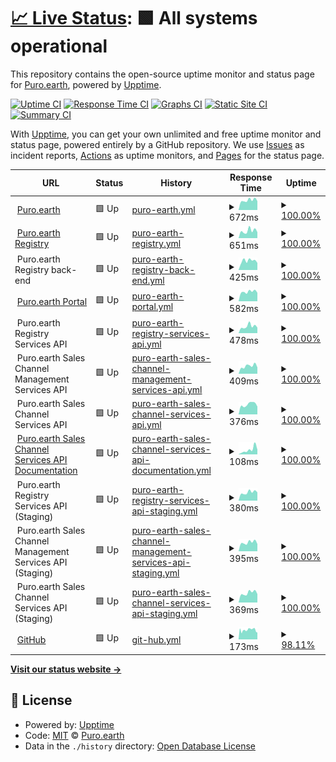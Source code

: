 # [📈 Live Status](https://status.purosandbox.com): <!--live status--> **🟩 All systems operational**

This repository contains the open-source uptime monitor and status page for [Puro.earth](https://puro.earth/), powered by [Upptime](https://github.com/upptime/upptime).

[![Uptime CI](https://github.com/puro-earth/status/workflows/Uptime%20CI/badge.svg)](https://github.com/puro-earth/status/actions?query=workflow%3A%22Uptime+CI%22)
[![Response Time CI](https://github.com/puro-earth/status/workflows/Response%20Time%20CI/badge.svg)](https://github.com/puro-earth/status/actions?query=workflow%3A%22Response+Time+CI%22)
[![Graphs CI](https://github.com/puro-earth/status/workflows/Graphs%20CI/badge.svg)](https://github.com/puro-earth/status/actions?query=workflow%3A%22Graphs+CI%22)
[![Static Site CI](https://github.com/puro-earth/status/workflows/Static%20Site%20CI/badge.svg)](https://github.com/puro-earth/status/actions?query=workflow%3A%22Static+Site+CI%22)
[![Summary CI](https://github.com/puro-earth/status/workflows/Summary%20CI/badge.svg)](https://github.com/puro-earth/status/actions?query=workflow%3A%22Summary+CI%22)

With [Upptime](https://upptime.js.org), you can get your own unlimited and free uptime monitor and status page, powered entirely by a GitHub repository. We use [Issues](https://github.com/puro-earth/status/issues) as incident reports, [Actions](https://github.com/puro-earth/status/actions) as uptime monitors, and [Pages](https://status.purosandbox.com) for the status page.

<!--start: status pages-->
<!-- This summary is generated by Upptime (https://github.com/upptime/upptime) -->
<!-- Do not edit this manually, your changes will be overwritten -->
<!-- prettier-ignore -->
| URL | Status | History | Response Time | Uptime |
| --- | ------ | ------- | ------------- | ------ |
| <img alt="" src="https://icons.duckduckgo.com/ip3/puro.earth.ico" height="13"> [Puro.earth](https://puro.earth) | 🟩 Up | [puro-earth.yml](https://github.com/puro-earth/status/commits/HEAD/history/puro-earth.yml) | <details><summary><img alt="Response time graph" src="./graphs/puro-earth/response-time-week.png" height="20"> 672ms</summary><br><a href="https://status.purosandbox.com/history/puro-earth"><img alt="Response time 1185" src="https://img.shields.io/endpoint?url=https%3A%2F%2Fraw.githubusercontent.com%2Fpuro-earth%2Fstatus%2FHEAD%2Fapi%2Fpuro-earth%2Fresponse-time.json"></a><br><a href="https://status.purosandbox.com/history/puro-earth"><img alt="24-hour response time 496" src="https://img.shields.io/endpoint?url=https%3A%2F%2Fraw.githubusercontent.com%2Fpuro-earth%2Fstatus%2FHEAD%2Fapi%2Fpuro-earth%2Fresponse-time-day.json"></a><br><a href="https://status.purosandbox.com/history/puro-earth"><img alt="7-day response time 672" src="https://img.shields.io/endpoint?url=https%3A%2F%2Fraw.githubusercontent.com%2Fpuro-earth%2Fstatus%2FHEAD%2Fapi%2Fpuro-earth%2Fresponse-time-week.json"></a><br><a href="https://status.purosandbox.com/history/puro-earth"><img alt="30-day response time 859" src="https://img.shields.io/endpoint?url=https%3A%2F%2Fraw.githubusercontent.com%2Fpuro-earth%2Fstatus%2FHEAD%2Fapi%2Fpuro-earth%2Fresponse-time-month.json"></a><br><a href="https://status.purosandbox.com/history/puro-earth"><img alt="1-year response time 1217" src="https://img.shields.io/endpoint?url=https%3A%2F%2Fraw.githubusercontent.com%2Fpuro-earth%2Fstatus%2FHEAD%2Fapi%2Fpuro-earth%2Fresponse-time-year.json"></a></details> | <details><summary><a href="https://status.purosandbox.com/history/puro-earth">100.00%</a></summary><a href="https://status.purosandbox.com/history/puro-earth"><img alt="All-time uptime 99.96%" src="https://img.shields.io/endpoint?url=https%3A%2F%2Fraw.githubusercontent.com%2Fpuro-earth%2Fstatus%2FHEAD%2Fapi%2Fpuro-earth%2Fuptime.json"></a><br><a href="https://status.purosandbox.com/history/puro-earth"><img alt="24-hour uptime 100.00%" src="https://img.shields.io/endpoint?url=https%3A%2F%2Fraw.githubusercontent.com%2Fpuro-earth%2Fstatus%2FHEAD%2Fapi%2Fpuro-earth%2Fuptime-day.json"></a><br><a href="https://status.purosandbox.com/history/puro-earth"><img alt="7-day uptime 100.00%" src="https://img.shields.io/endpoint?url=https%3A%2F%2Fraw.githubusercontent.com%2Fpuro-earth%2Fstatus%2FHEAD%2Fapi%2Fpuro-earth%2Fuptime-week.json"></a><br><a href="https://status.purosandbox.com/history/puro-earth"><img alt="30-day uptime 100.00%" src="https://img.shields.io/endpoint?url=https%3A%2F%2Fraw.githubusercontent.com%2Fpuro-earth%2Fstatus%2FHEAD%2Fapi%2Fpuro-earth%2Fuptime-month.json"></a><br><a href="https://status.purosandbox.com/history/puro-earth"><img alt="1-year uptime 99.96%" src="https://img.shields.io/endpoint?url=https%3A%2F%2Fraw.githubusercontent.com%2Fpuro-earth%2Fstatus%2FHEAD%2Fapi%2Fpuro-earth%2Fuptime-year.json"></a></details>
| <img alt="" src="https://icons.duckduckgo.com/ip3/registry.puro.earth.ico" height="13"> [Puro.earth Registry](https://registry.puro.earth) | 🟩 Up | [puro-earth-registry.yml](https://github.com/puro-earth/status/commits/HEAD/history/puro-earth-registry.yml) | <details><summary><img alt="Response time graph" src="./graphs/puro-earth-registry/response-time-week.png" height="20"> 651ms</summary><br><a href="https://status.purosandbox.com/history/puro-earth-registry"><img alt="Response time 716" src="https://img.shields.io/endpoint?url=https%3A%2F%2Fraw.githubusercontent.com%2Fpuro-earth%2Fstatus%2FHEAD%2Fapi%2Fpuro-earth-registry%2Fresponse-time.json"></a><br><a href="https://status.purosandbox.com/history/puro-earth-registry"><img alt="24-hour response time 450" src="https://img.shields.io/endpoint?url=https%3A%2F%2Fraw.githubusercontent.com%2Fpuro-earth%2Fstatus%2FHEAD%2Fapi%2Fpuro-earth-registry%2Fresponse-time-day.json"></a><br><a href="https://status.purosandbox.com/history/puro-earth-registry"><img alt="7-day response time 651" src="https://img.shields.io/endpoint?url=https%3A%2F%2Fraw.githubusercontent.com%2Fpuro-earth%2Fstatus%2FHEAD%2Fapi%2Fpuro-earth-registry%2Fresponse-time-week.json"></a><br><a href="https://status.purosandbox.com/history/puro-earth-registry"><img alt="30-day response time 685" src="https://img.shields.io/endpoint?url=https%3A%2F%2Fraw.githubusercontent.com%2Fpuro-earth%2Fstatus%2FHEAD%2Fapi%2Fpuro-earth-registry%2Fresponse-time-month.json"></a><br><a href="https://status.purosandbox.com/history/puro-earth-registry"><img alt="1-year response time 705" src="https://img.shields.io/endpoint?url=https%3A%2F%2Fraw.githubusercontent.com%2Fpuro-earth%2Fstatus%2FHEAD%2Fapi%2Fpuro-earth-registry%2Fresponse-time-year.json"></a></details> | <details><summary><a href="https://status.purosandbox.com/history/puro-earth-registry">100.00%</a></summary><a href="https://status.purosandbox.com/history/puro-earth-registry"><img alt="All-time uptime 99.99%" src="https://img.shields.io/endpoint?url=https%3A%2F%2Fraw.githubusercontent.com%2Fpuro-earth%2Fstatus%2FHEAD%2Fapi%2Fpuro-earth-registry%2Fuptime.json"></a><br><a href="https://status.purosandbox.com/history/puro-earth-registry"><img alt="24-hour uptime 100.00%" src="https://img.shields.io/endpoint?url=https%3A%2F%2Fraw.githubusercontent.com%2Fpuro-earth%2Fstatus%2FHEAD%2Fapi%2Fpuro-earth-registry%2Fuptime-day.json"></a><br><a href="https://status.purosandbox.com/history/puro-earth-registry"><img alt="7-day uptime 100.00%" src="https://img.shields.io/endpoint?url=https%3A%2F%2Fraw.githubusercontent.com%2Fpuro-earth%2Fstatus%2FHEAD%2Fapi%2Fpuro-earth-registry%2Fuptime-week.json"></a><br><a href="https://status.purosandbox.com/history/puro-earth-registry"><img alt="30-day uptime 100.00%" src="https://img.shields.io/endpoint?url=https%3A%2F%2Fraw.githubusercontent.com%2Fpuro-earth%2Fstatus%2FHEAD%2Fapi%2Fpuro-earth-registry%2Fuptime-month.json"></a><br><a href="https://status.purosandbox.com/history/puro-earth-registry"><img alt="1-year uptime 99.99%" src="https://img.shields.io/endpoint?url=https%3A%2F%2Fraw.githubusercontent.com%2Fpuro-earth%2Fstatus%2FHEAD%2Fapi%2Fpuro-earth-registry%2Fuptime-year.json"></a></details>
| <img alt="" src="https://icons.duckduckgo.com/ip3/null.ico" height="13"> Puro.earth Registry back-end | 🟩 Up | [puro-earth-registry-back-end.yml](https://github.com/puro-earth/status/commits/HEAD/history/puro-earth-registry-back-end.yml) | <details><summary><img alt="Response time graph" src="./graphs/puro-earth-registry-back-end/response-time-week.png" height="20"> 425ms</summary><br><a href="https://status.purosandbox.com/history/puro-earth-registry-back-end"><img alt="Response time 528" src="https://img.shields.io/endpoint?url=https%3A%2F%2Fraw.githubusercontent.com%2Fpuro-earth%2Fstatus%2FHEAD%2Fapi%2Fpuro-earth-registry-back-end%2Fresponse-time.json"></a><br><a href="https://status.purosandbox.com/history/puro-earth-registry-back-end"><img alt="24-hour response time 276" src="https://img.shields.io/endpoint?url=https%3A%2F%2Fraw.githubusercontent.com%2Fpuro-earth%2Fstatus%2FHEAD%2Fapi%2Fpuro-earth-registry-back-end%2Fresponse-time-day.json"></a><br><a href="https://status.purosandbox.com/history/puro-earth-registry-back-end"><img alt="7-day response time 425" src="https://img.shields.io/endpoint?url=https%3A%2F%2Fraw.githubusercontent.com%2Fpuro-earth%2Fstatus%2FHEAD%2Fapi%2Fpuro-earth-registry-back-end%2Fresponse-time-week.json"></a><br><a href="https://status.purosandbox.com/history/puro-earth-registry-back-end"><img alt="30-day response time 450" src="https://img.shields.io/endpoint?url=https%3A%2F%2Fraw.githubusercontent.com%2Fpuro-earth%2Fstatus%2FHEAD%2Fapi%2Fpuro-earth-registry-back-end%2Fresponse-time-month.json"></a><br><a href="https://status.purosandbox.com/history/puro-earth-registry-back-end"><img alt="1-year response time 482" src="https://img.shields.io/endpoint?url=https%3A%2F%2Fraw.githubusercontent.com%2Fpuro-earth%2Fstatus%2FHEAD%2Fapi%2Fpuro-earth-registry-back-end%2Fresponse-time-year.json"></a></details> | <details><summary><a href="https://status.purosandbox.com/history/puro-earth-registry-back-end">100.00%</a></summary><a href="https://status.purosandbox.com/history/puro-earth-registry-back-end"><img alt="All-time uptime 99.99%" src="https://img.shields.io/endpoint?url=https%3A%2F%2Fraw.githubusercontent.com%2Fpuro-earth%2Fstatus%2FHEAD%2Fapi%2Fpuro-earth-registry-back-end%2Fuptime.json"></a><br><a href="https://status.purosandbox.com/history/puro-earth-registry-back-end"><img alt="24-hour uptime 100.00%" src="https://img.shields.io/endpoint?url=https%3A%2F%2Fraw.githubusercontent.com%2Fpuro-earth%2Fstatus%2FHEAD%2Fapi%2Fpuro-earth-registry-back-end%2Fuptime-day.json"></a><br><a href="https://status.purosandbox.com/history/puro-earth-registry-back-end"><img alt="7-day uptime 100.00%" src="https://img.shields.io/endpoint?url=https%3A%2F%2Fraw.githubusercontent.com%2Fpuro-earth%2Fstatus%2FHEAD%2Fapi%2Fpuro-earth-registry-back-end%2Fuptime-week.json"></a><br><a href="https://status.purosandbox.com/history/puro-earth-registry-back-end"><img alt="30-day uptime 100.00%" src="https://img.shields.io/endpoint?url=https%3A%2F%2Fraw.githubusercontent.com%2Fpuro-earth%2Fstatus%2FHEAD%2Fapi%2Fpuro-earth-registry-back-end%2Fuptime-month.json"></a><br><a href="https://status.purosandbox.com/history/puro-earth-registry-back-end"><img alt="1-year uptime 99.99%" src="https://img.shields.io/endpoint?url=https%3A%2F%2Fraw.githubusercontent.com%2Fpuro-earth%2Fstatus%2FHEAD%2Fapi%2Fpuro-earth-registry-back-end%2Fuptime-year.json"></a></details>
| <img alt="" src="https://icons.duckduckgo.com/ip3/my.puro.earth.ico" height="13"> [Puro.earth Portal](https://my.puro.earth/) | 🟩 Up | [puro-earth-portal.yml](https://github.com/puro-earth/status/commits/HEAD/history/puro-earth-portal.yml) | <details><summary><img alt="Response time graph" src="./graphs/puro-earth-portal/response-time-week.png" height="20"> 582ms</summary><br><a href="https://status.purosandbox.com/history/puro-earth-portal"><img alt="Response time 681" src="https://img.shields.io/endpoint?url=https%3A%2F%2Fraw.githubusercontent.com%2Fpuro-earth%2Fstatus%2FHEAD%2Fapi%2Fpuro-earth-portal%2Fresponse-time.json"></a><br><a href="https://status.purosandbox.com/history/puro-earth-portal"><img alt="24-hour response time 444" src="https://img.shields.io/endpoint?url=https%3A%2F%2Fraw.githubusercontent.com%2Fpuro-earth%2Fstatus%2FHEAD%2Fapi%2Fpuro-earth-portal%2Fresponse-time-day.json"></a><br><a href="https://status.purosandbox.com/history/puro-earth-portal"><img alt="7-day response time 582" src="https://img.shields.io/endpoint?url=https%3A%2F%2Fraw.githubusercontent.com%2Fpuro-earth%2Fstatus%2FHEAD%2Fapi%2Fpuro-earth-portal%2Fresponse-time-week.json"></a><br><a href="https://status.purosandbox.com/history/puro-earth-portal"><img alt="30-day response time 777" src="https://img.shields.io/endpoint?url=https%3A%2F%2Fraw.githubusercontent.com%2Fpuro-earth%2Fstatus%2FHEAD%2Fapi%2Fpuro-earth-portal%2Fresponse-time-month.json"></a><br><a href="https://status.purosandbox.com/history/puro-earth-portal"><img alt="1-year response time 762" src="https://img.shields.io/endpoint?url=https%3A%2F%2Fraw.githubusercontent.com%2Fpuro-earth%2Fstatus%2FHEAD%2Fapi%2Fpuro-earth-portal%2Fresponse-time-year.json"></a></details> | <details><summary><a href="https://status.purosandbox.com/history/puro-earth-portal">100.00%</a></summary><a href="https://status.purosandbox.com/history/puro-earth-portal"><img alt="All-time uptime 99.95%" src="https://img.shields.io/endpoint?url=https%3A%2F%2Fraw.githubusercontent.com%2Fpuro-earth%2Fstatus%2FHEAD%2Fapi%2Fpuro-earth-portal%2Fuptime.json"></a><br><a href="https://status.purosandbox.com/history/puro-earth-portal"><img alt="24-hour uptime 100.00%" src="https://img.shields.io/endpoint?url=https%3A%2F%2Fraw.githubusercontent.com%2Fpuro-earth%2Fstatus%2FHEAD%2Fapi%2Fpuro-earth-portal%2Fuptime-day.json"></a><br><a href="https://status.purosandbox.com/history/puro-earth-portal"><img alt="7-day uptime 100.00%" src="https://img.shields.io/endpoint?url=https%3A%2F%2Fraw.githubusercontent.com%2Fpuro-earth%2Fstatus%2FHEAD%2Fapi%2Fpuro-earth-portal%2Fuptime-week.json"></a><br><a href="https://status.purosandbox.com/history/puro-earth-portal"><img alt="30-day uptime 100.00%" src="https://img.shields.io/endpoint?url=https%3A%2F%2Fraw.githubusercontent.com%2Fpuro-earth%2Fstatus%2FHEAD%2Fapi%2Fpuro-earth-portal%2Fuptime-month.json"></a><br><a href="https://status.purosandbox.com/history/puro-earth-portal"><img alt="1-year uptime 99.93%" src="https://img.shields.io/endpoint?url=https%3A%2F%2Fraw.githubusercontent.com%2Fpuro-earth%2Fstatus%2FHEAD%2Fapi%2Fpuro-earth-portal%2Fuptime-year.json"></a></details>
| <img alt="" src="https://icons.duckduckgo.com/ip3/rs.api.puro.earth.ico" height="13"> Puro.earth Registry Services API | 🟩 Up | [puro-earth-registry-services-api.yml](https://github.com/puro-earth/status/commits/HEAD/history/puro-earth-registry-services-api.yml) | <details><summary><img alt="Response time graph" src="./graphs/puro-earth-registry-services-api/response-time-week.png" height="20"> 478ms</summary><br><a href="https://status.purosandbox.com/history/puro-earth-registry-services-api"><img alt="Response time 472" src="https://img.shields.io/endpoint?url=https%3A%2F%2Fraw.githubusercontent.com%2Fpuro-earth%2Fstatus%2FHEAD%2Fapi%2Fpuro-earth-registry-services-api%2Fresponse-time.json"></a><br><a href="https://status.purosandbox.com/history/puro-earth-registry-services-api"><img alt="24-hour response time 724" src="https://img.shields.io/endpoint?url=https%3A%2F%2Fraw.githubusercontent.com%2Fpuro-earth%2Fstatus%2FHEAD%2Fapi%2Fpuro-earth-registry-services-api%2Fresponse-time-day.json"></a><br><a href="https://status.purosandbox.com/history/puro-earth-registry-services-api"><img alt="7-day response time 478" src="https://img.shields.io/endpoint?url=https%3A%2F%2Fraw.githubusercontent.com%2Fpuro-earth%2Fstatus%2FHEAD%2Fapi%2Fpuro-earth-registry-services-api%2Fresponse-time-week.json"></a><br><a href="https://status.purosandbox.com/history/puro-earth-registry-services-api"><img alt="30-day response time 463" src="https://img.shields.io/endpoint?url=https%3A%2F%2Fraw.githubusercontent.com%2Fpuro-earth%2Fstatus%2FHEAD%2Fapi%2Fpuro-earth-registry-services-api%2Fresponse-time-month.json"></a><br><a href="https://status.purosandbox.com/history/puro-earth-registry-services-api"><img alt="1-year response time 465" src="https://img.shields.io/endpoint?url=https%3A%2F%2Fraw.githubusercontent.com%2Fpuro-earth%2Fstatus%2FHEAD%2Fapi%2Fpuro-earth-registry-services-api%2Fresponse-time-year.json"></a></details> | <details><summary><a href="https://status.purosandbox.com/history/puro-earth-registry-services-api">100.00%</a></summary><a href="https://status.purosandbox.com/history/puro-earth-registry-services-api"><img alt="All-time uptime 99.80%" src="https://img.shields.io/endpoint?url=https%3A%2F%2Fraw.githubusercontent.com%2Fpuro-earth%2Fstatus%2FHEAD%2Fapi%2Fpuro-earth-registry-services-api%2Fuptime.json"></a><br><a href="https://status.purosandbox.com/history/puro-earth-registry-services-api"><img alt="24-hour uptime 100.00%" src="https://img.shields.io/endpoint?url=https%3A%2F%2Fraw.githubusercontent.com%2Fpuro-earth%2Fstatus%2FHEAD%2Fapi%2Fpuro-earth-registry-services-api%2Fuptime-day.json"></a><br><a href="https://status.purosandbox.com/history/puro-earth-registry-services-api"><img alt="7-day uptime 100.00%" src="https://img.shields.io/endpoint?url=https%3A%2F%2Fraw.githubusercontent.com%2Fpuro-earth%2Fstatus%2FHEAD%2Fapi%2Fpuro-earth-registry-services-api%2Fuptime-week.json"></a><br><a href="https://status.purosandbox.com/history/puro-earth-registry-services-api"><img alt="30-day uptime 100.00%" src="https://img.shields.io/endpoint?url=https%3A%2F%2Fraw.githubusercontent.com%2Fpuro-earth%2Fstatus%2FHEAD%2Fapi%2Fpuro-earth-registry-services-api%2Fuptime-month.json"></a><br><a href="https://status.purosandbox.com/history/puro-earth-registry-services-api"><img alt="1-year uptime 99.74%" src="https://img.shields.io/endpoint?url=https%3A%2F%2Fraw.githubusercontent.com%2Fpuro-earth%2Fstatus%2FHEAD%2Fapi%2Fpuro-earth-registry-services-api%2Fuptime-year.json"></a></details>
| <img alt="" src="https://icons.duckduckgo.com/ip3/scms.api.puro.earth.ico" height="13"> Puro.earth Sales Channel Management Services API | 🟩 Up | [puro-earth-sales-channel-management-services-api.yml](https://github.com/puro-earth/status/commits/HEAD/history/puro-earth-sales-channel-management-services-api.yml) | <details><summary><img alt="Response time graph" src="./graphs/puro-earth-sales-channel-management-services-api/response-time-week.png" height="20"> 409ms</summary><br><a href="https://status.purosandbox.com/history/puro-earth-sales-channel-management-services-api"><img alt="Response time 447" src="https://img.shields.io/endpoint?url=https%3A%2F%2Fraw.githubusercontent.com%2Fpuro-earth%2Fstatus%2FHEAD%2Fapi%2Fpuro-earth-sales-channel-management-services-api%2Fresponse-time.json"></a><br><a href="https://status.purosandbox.com/history/puro-earth-sales-channel-management-services-api"><img alt="24-hour response time 272" src="https://img.shields.io/endpoint?url=https%3A%2F%2Fraw.githubusercontent.com%2Fpuro-earth%2Fstatus%2FHEAD%2Fapi%2Fpuro-earth-sales-channel-management-services-api%2Fresponse-time-day.json"></a><br><a href="https://status.purosandbox.com/history/puro-earth-sales-channel-management-services-api"><img alt="7-day response time 409" src="https://img.shields.io/endpoint?url=https%3A%2F%2Fraw.githubusercontent.com%2Fpuro-earth%2Fstatus%2FHEAD%2Fapi%2Fpuro-earth-sales-channel-management-services-api%2Fresponse-time-week.json"></a><br><a href="https://status.purosandbox.com/history/puro-earth-sales-channel-management-services-api"><img alt="30-day response time 409" src="https://img.shields.io/endpoint?url=https%3A%2F%2Fraw.githubusercontent.com%2Fpuro-earth%2Fstatus%2FHEAD%2Fapi%2Fpuro-earth-sales-channel-management-services-api%2Fresponse-time-month.json"></a><br><a href="https://status.purosandbox.com/history/puro-earth-sales-channel-management-services-api"><img alt="1-year response time 451" src="https://img.shields.io/endpoint?url=https%3A%2F%2Fraw.githubusercontent.com%2Fpuro-earth%2Fstatus%2FHEAD%2Fapi%2Fpuro-earth-sales-channel-management-services-api%2Fresponse-time-year.json"></a></details> | <details><summary><a href="https://status.purosandbox.com/history/puro-earth-sales-channel-management-services-api">100.00%</a></summary><a href="https://status.purosandbox.com/history/puro-earth-sales-channel-management-services-api"><img alt="All-time uptime 99.81%" src="https://img.shields.io/endpoint?url=https%3A%2F%2Fraw.githubusercontent.com%2Fpuro-earth%2Fstatus%2FHEAD%2Fapi%2Fpuro-earth-sales-channel-management-services-api%2Fuptime.json"></a><br><a href="https://status.purosandbox.com/history/puro-earth-sales-channel-management-services-api"><img alt="24-hour uptime 100.00%" src="https://img.shields.io/endpoint?url=https%3A%2F%2Fraw.githubusercontent.com%2Fpuro-earth%2Fstatus%2FHEAD%2Fapi%2Fpuro-earth-sales-channel-management-services-api%2Fuptime-day.json"></a><br><a href="https://status.purosandbox.com/history/puro-earth-sales-channel-management-services-api"><img alt="7-day uptime 100.00%" src="https://img.shields.io/endpoint?url=https%3A%2F%2Fraw.githubusercontent.com%2Fpuro-earth%2Fstatus%2FHEAD%2Fapi%2Fpuro-earth-sales-channel-management-services-api%2Fuptime-week.json"></a><br><a href="https://status.purosandbox.com/history/puro-earth-sales-channel-management-services-api"><img alt="30-day uptime 99.98%" src="https://img.shields.io/endpoint?url=https%3A%2F%2Fraw.githubusercontent.com%2Fpuro-earth%2Fstatus%2FHEAD%2Fapi%2Fpuro-earth-sales-channel-management-services-api%2Fuptime-month.json"></a><br><a href="https://status.purosandbox.com/history/puro-earth-sales-channel-management-services-api"><img alt="1-year uptime 99.74%" src="https://img.shields.io/endpoint?url=https%3A%2F%2Fraw.githubusercontent.com%2Fpuro-earth%2Fstatus%2FHEAD%2Fapi%2Fpuro-earth-sales-channel-management-services-api%2Fuptime-year.json"></a></details>
| <img alt="" src="https://icons.duckduckgo.com/ip3/scs.api.puro.earth.ico" height="13"> Puro.earth Sales Channel Services API | 🟩 Up | [puro-earth-sales-channel-services-api.yml](https://github.com/puro-earth/status/commits/HEAD/history/puro-earth-sales-channel-services-api.yml) | <details><summary><img alt="Response time graph" src="./graphs/puro-earth-sales-channel-services-api/response-time-week.png" height="20"> 376ms</summary><br><a href="https://status.purosandbox.com/history/puro-earth-sales-channel-services-api"><img alt="Response time 440" src="https://img.shields.io/endpoint?url=https%3A%2F%2Fraw.githubusercontent.com%2Fpuro-earth%2Fstatus%2FHEAD%2Fapi%2Fpuro-earth-sales-channel-services-api%2Fresponse-time.json"></a><br><a href="https://status.purosandbox.com/history/puro-earth-sales-channel-services-api"><img alt="24-hour response time 269" src="https://img.shields.io/endpoint?url=https%3A%2F%2Fraw.githubusercontent.com%2Fpuro-earth%2Fstatus%2FHEAD%2Fapi%2Fpuro-earth-sales-channel-services-api%2Fresponse-time-day.json"></a><br><a href="https://status.purosandbox.com/history/puro-earth-sales-channel-services-api"><img alt="7-day response time 376" src="https://img.shields.io/endpoint?url=https%3A%2F%2Fraw.githubusercontent.com%2Fpuro-earth%2Fstatus%2FHEAD%2Fapi%2Fpuro-earth-sales-channel-services-api%2Fresponse-time-week.json"></a><br><a href="https://status.purosandbox.com/history/puro-earth-sales-channel-services-api"><img alt="30-day response time 401" src="https://img.shields.io/endpoint?url=https%3A%2F%2Fraw.githubusercontent.com%2Fpuro-earth%2Fstatus%2FHEAD%2Fapi%2Fpuro-earth-sales-channel-services-api%2Fresponse-time-month.json"></a><br><a href="https://status.purosandbox.com/history/puro-earth-sales-channel-services-api"><img alt="1-year response time 445" src="https://img.shields.io/endpoint?url=https%3A%2F%2Fraw.githubusercontent.com%2Fpuro-earth%2Fstatus%2FHEAD%2Fapi%2Fpuro-earth-sales-channel-services-api%2Fresponse-time-year.json"></a></details> | <details><summary><a href="https://status.purosandbox.com/history/puro-earth-sales-channel-services-api">100.00%</a></summary><a href="https://status.purosandbox.com/history/puro-earth-sales-channel-services-api"><img alt="All-time uptime 99.81%" src="https://img.shields.io/endpoint?url=https%3A%2F%2Fraw.githubusercontent.com%2Fpuro-earth%2Fstatus%2FHEAD%2Fapi%2Fpuro-earth-sales-channel-services-api%2Fuptime.json"></a><br><a href="https://status.purosandbox.com/history/puro-earth-sales-channel-services-api"><img alt="24-hour uptime 100.00%" src="https://img.shields.io/endpoint?url=https%3A%2F%2Fraw.githubusercontent.com%2Fpuro-earth%2Fstatus%2FHEAD%2Fapi%2Fpuro-earth-sales-channel-services-api%2Fuptime-day.json"></a><br><a href="https://status.purosandbox.com/history/puro-earth-sales-channel-services-api"><img alt="7-day uptime 100.00%" src="https://img.shields.io/endpoint?url=https%3A%2F%2Fraw.githubusercontent.com%2Fpuro-earth%2Fstatus%2FHEAD%2Fapi%2Fpuro-earth-sales-channel-services-api%2Fuptime-week.json"></a><br><a href="https://status.purosandbox.com/history/puro-earth-sales-channel-services-api"><img alt="30-day uptime 100.00%" src="https://img.shields.io/endpoint?url=https%3A%2F%2Fraw.githubusercontent.com%2Fpuro-earth%2Fstatus%2FHEAD%2Fapi%2Fpuro-earth-sales-channel-services-api%2Fuptime-month.json"></a><br><a href="https://status.purosandbox.com/history/puro-earth-sales-channel-services-api"><img alt="1-year uptime 99.74%" src="https://img.shields.io/endpoint?url=https%3A%2F%2Fraw.githubusercontent.com%2Fpuro-earth%2Fstatus%2FHEAD%2Fapi%2Fpuro-earth-sales-channel-services-api%2Fuptime-year.json"></a></details>
| <img alt="" src="https://icons.duckduckgo.com/ip3/docs.api.puro.earth.ico" height="13"> [Puro.earth Sales Channel Services API Documentation](https://docs.api.puro.earth/) | 🟩 Up | [puro-earth-sales-channel-services-api-documentation.yml](https://github.com/puro-earth/status/commits/HEAD/history/puro-earth-sales-channel-services-api-documentation.yml) | <details><summary><img alt="Response time graph" src="./graphs/puro-earth-sales-channel-services-api-documentation/response-time-week.png" height="20"> 108ms</summary><br><a href="https://status.purosandbox.com/history/puro-earth-sales-channel-services-api-documentation"><img alt="Response time 148" src="https://img.shields.io/endpoint?url=https%3A%2F%2Fraw.githubusercontent.com%2Fpuro-earth%2Fstatus%2FHEAD%2Fapi%2Fpuro-earth-sales-channel-services-api-documentation%2Fresponse-time.json"></a><br><a href="https://status.purosandbox.com/history/puro-earth-sales-channel-services-api-documentation"><img alt="24-hour response time 59" src="https://img.shields.io/endpoint?url=https%3A%2F%2Fraw.githubusercontent.com%2Fpuro-earth%2Fstatus%2FHEAD%2Fapi%2Fpuro-earth-sales-channel-services-api-documentation%2Fresponse-time-day.json"></a><br><a href="https://status.purosandbox.com/history/puro-earth-sales-channel-services-api-documentation"><img alt="7-day response time 108" src="https://img.shields.io/endpoint?url=https%3A%2F%2Fraw.githubusercontent.com%2Fpuro-earth%2Fstatus%2FHEAD%2Fapi%2Fpuro-earth-sales-channel-services-api-documentation%2Fresponse-time-week.json"></a><br><a href="https://status.purosandbox.com/history/puro-earth-sales-channel-services-api-documentation"><img alt="30-day response time 134" src="https://img.shields.io/endpoint?url=https%3A%2F%2Fraw.githubusercontent.com%2Fpuro-earth%2Fstatus%2FHEAD%2Fapi%2Fpuro-earth-sales-channel-services-api-documentation%2Fresponse-time-month.json"></a><br><a href="https://status.purosandbox.com/history/puro-earth-sales-channel-services-api-documentation"><img alt="1-year response time 142" src="https://img.shields.io/endpoint?url=https%3A%2F%2Fraw.githubusercontent.com%2Fpuro-earth%2Fstatus%2FHEAD%2Fapi%2Fpuro-earth-sales-channel-services-api-documentation%2Fresponse-time-year.json"></a></details> | <details><summary><a href="https://status.purosandbox.com/history/puro-earth-sales-channel-services-api-documentation">100.00%</a></summary><a href="https://status.purosandbox.com/history/puro-earth-sales-channel-services-api-documentation"><img alt="All-time uptime 100.00%" src="https://img.shields.io/endpoint?url=https%3A%2F%2Fraw.githubusercontent.com%2Fpuro-earth%2Fstatus%2FHEAD%2Fapi%2Fpuro-earth-sales-channel-services-api-documentation%2Fuptime.json"></a><br><a href="https://status.purosandbox.com/history/puro-earth-sales-channel-services-api-documentation"><img alt="24-hour uptime 100.00%" src="https://img.shields.io/endpoint?url=https%3A%2F%2Fraw.githubusercontent.com%2Fpuro-earth%2Fstatus%2FHEAD%2Fapi%2Fpuro-earth-sales-channel-services-api-documentation%2Fuptime-day.json"></a><br><a href="https://status.purosandbox.com/history/puro-earth-sales-channel-services-api-documentation"><img alt="7-day uptime 100.00%" src="https://img.shields.io/endpoint?url=https%3A%2F%2Fraw.githubusercontent.com%2Fpuro-earth%2Fstatus%2FHEAD%2Fapi%2Fpuro-earth-sales-channel-services-api-documentation%2Fuptime-week.json"></a><br><a href="https://status.purosandbox.com/history/puro-earth-sales-channel-services-api-documentation"><img alt="30-day uptime 100.00%" src="https://img.shields.io/endpoint?url=https%3A%2F%2Fraw.githubusercontent.com%2Fpuro-earth%2Fstatus%2FHEAD%2Fapi%2Fpuro-earth-sales-channel-services-api-documentation%2Fuptime-month.json"></a><br><a href="https://status.purosandbox.com/history/puro-earth-sales-channel-services-api-documentation"><img alt="1-year uptime 100.00%" src="https://img.shields.io/endpoint?url=https%3A%2F%2Fraw.githubusercontent.com%2Fpuro-earth%2Fstatus%2FHEAD%2Fapi%2Fpuro-earth-sales-channel-services-api-documentation%2Fuptime-year.json"></a></details>
| <img alt="" src="https://icons.duckduckgo.com/ip3/rs.api-preview.purostaging.com.ico" height="13"> Puro.earth Registry Services API (Staging) | 🟩 Up | [puro-earth-registry-services-api-staging.yml](https://github.com/puro-earth/status/commits/HEAD/history/puro-earth-registry-services-api-staging.yml) | <details><summary><img alt="Response time graph" src="./graphs/puro-earth-registry-services-api-staging/response-time-week.png" height="20"> 380ms</summary><br><a href="https://status.purosandbox.com/history/puro-earth-registry-services-api-staging"><img alt="Response time 385" src="https://img.shields.io/endpoint?url=https%3A%2F%2Fraw.githubusercontent.com%2Fpuro-earth%2Fstatus%2FHEAD%2Fapi%2Fpuro-earth-registry-services-api-staging%2Fresponse-time.json"></a><br><a href="https://status.purosandbox.com/history/puro-earth-registry-services-api-staging"><img alt="24-hour response time 271" src="https://img.shields.io/endpoint?url=https%3A%2F%2Fraw.githubusercontent.com%2Fpuro-earth%2Fstatus%2FHEAD%2Fapi%2Fpuro-earth-registry-services-api-staging%2Fresponse-time-day.json"></a><br><a href="https://status.purosandbox.com/history/puro-earth-registry-services-api-staging"><img alt="7-day response time 380" src="https://img.shields.io/endpoint?url=https%3A%2F%2Fraw.githubusercontent.com%2Fpuro-earth%2Fstatus%2FHEAD%2Fapi%2Fpuro-earth-registry-services-api-staging%2Fresponse-time-week.json"></a><br><a href="https://status.purosandbox.com/history/puro-earth-registry-services-api-staging"><img alt="30-day response time 412" src="https://img.shields.io/endpoint?url=https%3A%2F%2Fraw.githubusercontent.com%2Fpuro-earth%2Fstatus%2FHEAD%2Fapi%2Fpuro-earth-registry-services-api-staging%2Fresponse-time-month.json"></a><br><a href="https://status.purosandbox.com/history/puro-earth-registry-services-api-staging"><img alt="1-year response time 386" src="https://img.shields.io/endpoint?url=https%3A%2F%2Fraw.githubusercontent.com%2Fpuro-earth%2Fstatus%2FHEAD%2Fapi%2Fpuro-earth-registry-services-api-staging%2Fresponse-time-year.json"></a></details> | <details><summary><a href="https://status.purosandbox.com/history/puro-earth-registry-services-api-staging">100.00%</a></summary><a href="https://status.purosandbox.com/history/puro-earth-registry-services-api-staging"><img alt="All-time uptime 99.74%" src="https://img.shields.io/endpoint?url=https%3A%2F%2Fraw.githubusercontent.com%2Fpuro-earth%2Fstatus%2FHEAD%2Fapi%2Fpuro-earth-registry-services-api-staging%2Fuptime.json"></a><br><a href="https://status.purosandbox.com/history/puro-earth-registry-services-api-staging"><img alt="24-hour uptime 100.00%" src="https://img.shields.io/endpoint?url=https%3A%2F%2Fraw.githubusercontent.com%2Fpuro-earth%2Fstatus%2FHEAD%2Fapi%2Fpuro-earth-registry-services-api-staging%2Fuptime-day.json"></a><br><a href="https://status.purosandbox.com/history/puro-earth-registry-services-api-staging"><img alt="7-day uptime 100.00%" src="https://img.shields.io/endpoint?url=https%3A%2F%2Fraw.githubusercontent.com%2Fpuro-earth%2Fstatus%2FHEAD%2Fapi%2Fpuro-earth-registry-services-api-staging%2Fuptime-week.json"></a><br><a href="https://status.purosandbox.com/history/puro-earth-registry-services-api-staging"><img alt="30-day uptime 100.00%" src="https://img.shields.io/endpoint?url=https%3A%2F%2Fraw.githubusercontent.com%2Fpuro-earth%2Fstatus%2FHEAD%2Fapi%2Fpuro-earth-registry-services-api-staging%2Fuptime-month.json"></a><br><a href="https://status.purosandbox.com/history/puro-earth-registry-services-api-staging"><img alt="1-year uptime 99.89%" src="https://img.shields.io/endpoint?url=https%3A%2F%2Fraw.githubusercontent.com%2Fpuro-earth%2Fstatus%2FHEAD%2Fapi%2Fpuro-earth-registry-services-api-staging%2Fuptime-year.json"></a></details>
| <img alt="" src="https://icons.duckduckgo.com/ip3/scms.api-preview.purostaging.com.ico" height="13"> Puro.earth Sales Channel Management Services API (Staging) | 🟩 Up | [puro-earth-sales-channel-management-services-api-staging.yml](https://github.com/puro-earth/status/commits/HEAD/history/puro-earth-sales-channel-management-services-api-staging.yml) | <details><summary><img alt="Response time graph" src="./graphs/puro-earth-sales-channel-management-services-api-staging/response-time-week.png" height="20"> 395ms</summary><br><a href="https://status.purosandbox.com/history/puro-earth-sales-channel-management-services-api-staging"><img alt="Response time 379" src="https://img.shields.io/endpoint?url=https%3A%2F%2Fraw.githubusercontent.com%2Fpuro-earth%2Fstatus%2FHEAD%2Fapi%2Fpuro-earth-sales-channel-management-services-api-staging%2Fresponse-time.json"></a><br><a href="https://status.purosandbox.com/history/puro-earth-sales-channel-management-services-api-staging"><img alt="24-hour response time 277" src="https://img.shields.io/endpoint?url=https%3A%2F%2Fraw.githubusercontent.com%2Fpuro-earth%2Fstatus%2FHEAD%2Fapi%2Fpuro-earth-sales-channel-management-services-api-staging%2Fresponse-time-day.json"></a><br><a href="https://status.purosandbox.com/history/puro-earth-sales-channel-management-services-api-staging"><img alt="7-day response time 395" src="https://img.shields.io/endpoint?url=https%3A%2F%2Fraw.githubusercontent.com%2Fpuro-earth%2Fstatus%2FHEAD%2Fapi%2Fpuro-earth-sales-channel-management-services-api-staging%2Fresponse-time-week.json"></a><br><a href="https://status.purosandbox.com/history/puro-earth-sales-channel-management-services-api-staging"><img alt="30-day response time 412" src="https://img.shields.io/endpoint?url=https%3A%2F%2Fraw.githubusercontent.com%2Fpuro-earth%2Fstatus%2FHEAD%2Fapi%2Fpuro-earth-sales-channel-management-services-api-staging%2Fresponse-time-month.json"></a><br><a href="https://status.purosandbox.com/history/puro-earth-sales-channel-management-services-api-staging"><img alt="1-year response time 382" src="https://img.shields.io/endpoint?url=https%3A%2F%2Fraw.githubusercontent.com%2Fpuro-earth%2Fstatus%2FHEAD%2Fapi%2Fpuro-earth-sales-channel-management-services-api-staging%2Fresponse-time-year.json"></a></details> | <details><summary><a href="https://status.purosandbox.com/history/puro-earth-sales-channel-management-services-api-staging">100.00%</a></summary><a href="https://status.purosandbox.com/history/puro-earth-sales-channel-management-services-api-staging"><img alt="All-time uptime 100.00%" src="https://img.shields.io/endpoint?url=https%3A%2F%2Fraw.githubusercontent.com%2Fpuro-earth%2Fstatus%2FHEAD%2Fapi%2Fpuro-earth-sales-channel-management-services-api-staging%2Fuptime.json"></a><br><a href="https://status.purosandbox.com/history/puro-earth-sales-channel-management-services-api-staging"><img alt="24-hour uptime 100.00%" src="https://img.shields.io/endpoint?url=https%3A%2F%2Fraw.githubusercontent.com%2Fpuro-earth%2Fstatus%2FHEAD%2Fapi%2Fpuro-earth-sales-channel-management-services-api-staging%2Fuptime-day.json"></a><br><a href="https://status.purosandbox.com/history/puro-earth-sales-channel-management-services-api-staging"><img alt="7-day uptime 100.00%" src="https://img.shields.io/endpoint?url=https%3A%2F%2Fraw.githubusercontent.com%2Fpuro-earth%2Fstatus%2FHEAD%2Fapi%2Fpuro-earth-sales-channel-management-services-api-staging%2Fuptime-week.json"></a><br><a href="https://status.purosandbox.com/history/puro-earth-sales-channel-management-services-api-staging"><img alt="30-day uptime 100.00%" src="https://img.shields.io/endpoint?url=https%3A%2F%2Fraw.githubusercontent.com%2Fpuro-earth%2Fstatus%2FHEAD%2Fapi%2Fpuro-earth-sales-channel-management-services-api-staging%2Fuptime-month.json"></a><br><a href="https://status.purosandbox.com/history/puro-earth-sales-channel-management-services-api-staging"><img alt="1-year uptime 100.00%" src="https://img.shields.io/endpoint?url=https%3A%2F%2Fraw.githubusercontent.com%2Fpuro-earth%2Fstatus%2FHEAD%2Fapi%2Fpuro-earth-sales-channel-management-services-api-staging%2Fuptime-year.json"></a></details>
| <img alt="" src="https://icons.duckduckgo.com/ip3/scs.api-preview.purostaging.com.ico" height="13"> Puro.earth Sales Channel Services API (Staging) | 🟩 Up | [puro-earth-sales-channel-services-api-staging.yml](https://github.com/puro-earth/status/commits/HEAD/history/puro-earth-sales-channel-services-api-staging.yml) | <details><summary><img alt="Response time graph" src="./graphs/puro-earth-sales-channel-services-api-staging/response-time-week.png" height="20"> 369ms</summary><br><a href="https://status.purosandbox.com/history/puro-earth-sales-channel-services-api-staging"><img alt="Response time 379" src="https://img.shields.io/endpoint?url=https%3A%2F%2Fraw.githubusercontent.com%2Fpuro-earth%2Fstatus%2FHEAD%2Fapi%2Fpuro-earth-sales-channel-services-api-staging%2Fresponse-time.json"></a><br><a href="https://status.purosandbox.com/history/puro-earth-sales-channel-services-api-staging"><img alt="24-hour response time 280" src="https://img.shields.io/endpoint?url=https%3A%2F%2Fraw.githubusercontent.com%2Fpuro-earth%2Fstatus%2FHEAD%2Fapi%2Fpuro-earth-sales-channel-services-api-staging%2Fresponse-time-day.json"></a><br><a href="https://status.purosandbox.com/history/puro-earth-sales-channel-services-api-staging"><img alt="7-day response time 369" src="https://img.shields.io/endpoint?url=https%3A%2F%2Fraw.githubusercontent.com%2Fpuro-earth%2Fstatus%2FHEAD%2Fapi%2Fpuro-earth-sales-channel-services-api-staging%2Fresponse-time-week.json"></a><br><a href="https://status.purosandbox.com/history/puro-earth-sales-channel-services-api-staging"><img alt="30-day response time 399" src="https://img.shields.io/endpoint?url=https%3A%2F%2Fraw.githubusercontent.com%2Fpuro-earth%2Fstatus%2FHEAD%2Fapi%2Fpuro-earth-sales-channel-services-api-staging%2Fresponse-time-month.json"></a><br><a href="https://status.purosandbox.com/history/puro-earth-sales-channel-services-api-staging"><img alt="1-year response time 380" src="https://img.shields.io/endpoint?url=https%3A%2F%2Fraw.githubusercontent.com%2Fpuro-earth%2Fstatus%2FHEAD%2Fapi%2Fpuro-earth-sales-channel-services-api-staging%2Fresponse-time-year.json"></a></details> | <details><summary><a href="https://status.purosandbox.com/history/puro-earth-sales-channel-services-api-staging">100.00%</a></summary><a href="https://status.purosandbox.com/history/puro-earth-sales-channel-services-api-staging"><img alt="All-time uptime 99.96%" src="https://img.shields.io/endpoint?url=https%3A%2F%2Fraw.githubusercontent.com%2Fpuro-earth%2Fstatus%2FHEAD%2Fapi%2Fpuro-earth-sales-channel-services-api-staging%2Fuptime.json"></a><br><a href="https://status.purosandbox.com/history/puro-earth-sales-channel-services-api-staging"><img alt="24-hour uptime 100.00%" src="https://img.shields.io/endpoint?url=https%3A%2F%2Fraw.githubusercontent.com%2Fpuro-earth%2Fstatus%2FHEAD%2Fapi%2Fpuro-earth-sales-channel-services-api-staging%2Fuptime-day.json"></a><br><a href="https://status.purosandbox.com/history/puro-earth-sales-channel-services-api-staging"><img alt="7-day uptime 100.00%" src="https://img.shields.io/endpoint?url=https%3A%2F%2Fraw.githubusercontent.com%2Fpuro-earth%2Fstatus%2FHEAD%2Fapi%2Fpuro-earth-sales-channel-services-api-staging%2Fuptime-week.json"></a><br><a href="https://status.purosandbox.com/history/puro-earth-sales-channel-services-api-staging"><img alt="30-day uptime 100.00%" src="https://img.shields.io/endpoint?url=https%3A%2F%2Fraw.githubusercontent.com%2Fpuro-earth%2Fstatus%2FHEAD%2Fapi%2Fpuro-earth-sales-channel-services-api-staging%2Fuptime-month.json"></a><br><a href="https://status.purosandbox.com/history/puro-earth-sales-channel-services-api-staging"><img alt="1-year uptime 99.98%" src="https://img.shields.io/endpoint?url=https%3A%2F%2Fraw.githubusercontent.com%2Fpuro-earth%2Fstatus%2FHEAD%2Fapi%2Fpuro-earth-sales-channel-services-api-staging%2Fuptime-year.json"></a></details>
| <img alt="" src="https://icons.duckduckgo.com/ip3/www.githubstatus.com.ico" height="13"> [GitHub](https://www.githubstatus.com/api/v2/status.json) | 🟩 Up | [git-hub.yml](https://github.com/puro-earth/status/commits/HEAD/history/git-hub.yml) | <details><summary><img alt="Response time graph" src="./graphs/git-hub/response-time-week.png" height="20"> 173ms</summary><br><a href="https://status.purosandbox.com/history/git-hub"><img alt="Response time 197" src="https://img.shields.io/endpoint?url=https%3A%2F%2Fraw.githubusercontent.com%2Fpuro-earth%2Fstatus%2FHEAD%2Fapi%2Fgit-hub%2Fresponse-time.json"></a><br><a href="https://status.purosandbox.com/history/git-hub"><img alt="24-hour response time 77" src="https://img.shields.io/endpoint?url=https%3A%2F%2Fraw.githubusercontent.com%2Fpuro-earth%2Fstatus%2FHEAD%2Fapi%2Fgit-hub%2Fresponse-time-day.json"></a><br><a href="https://status.purosandbox.com/history/git-hub"><img alt="7-day response time 173" src="https://img.shields.io/endpoint?url=https%3A%2F%2Fraw.githubusercontent.com%2Fpuro-earth%2Fstatus%2FHEAD%2Fapi%2Fgit-hub%2Fresponse-time-week.json"></a><br><a href="https://status.purosandbox.com/history/git-hub"><img alt="30-day response time 197" src="https://img.shields.io/endpoint?url=https%3A%2F%2Fraw.githubusercontent.com%2Fpuro-earth%2Fstatus%2FHEAD%2Fapi%2Fgit-hub%2Fresponse-time-month.json"></a><br><a href="https://status.purosandbox.com/history/git-hub"><img alt="1-year response time 197" src="https://img.shields.io/endpoint?url=https%3A%2F%2Fraw.githubusercontent.com%2Fpuro-earth%2Fstatus%2FHEAD%2Fapi%2Fgit-hub%2Fresponse-time-year.json"></a></details> | <details><summary><a href="https://status.purosandbox.com/history/git-hub">98.11%</a></summary><a href="https://status.purosandbox.com/history/git-hub"><img alt="All-time uptime 98.49%" src="https://img.shields.io/endpoint?url=https%3A%2F%2Fraw.githubusercontent.com%2Fpuro-earth%2Fstatus%2FHEAD%2Fapi%2Fgit-hub%2Fuptime.json"></a><br><a href="https://status.purosandbox.com/history/git-hub"><img alt="24-hour uptime 100.00%" src="https://img.shields.io/endpoint?url=https%3A%2F%2Fraw.githubusercontent.com%2Fpuro-earth%2Fstatus%2FHEAD%2Fapi%2Fgit-hub%2Fuptime-day.json"></a><br><a href="https://status.purosandbox.com/history/git-hub"><img alt="7-day uptime 98.11%" src="https://img.shields.io/endpoint?url=https%3A%2F%2Fraw.githubusercontent.com%2Fpuro-earth%2Fstatus%2FHEAD%2Fapi%2Fgit-hub%2Fuptime-week.json"></a><br><a href="https://status.purosandbox.com/history/git-hub"><img alt="30-day uptime 98.49%" src="https://img.shields.io/endpoint?url=https%3A%2F%2Fraw.githubusercontent.com%2Fpuro-earth%2Fstatus%2FHEAD%2Fapi%2Fgit-hub%2Fuptime-month.json"></a><br><a href="https://status.purosandbox.com/history/git-hub"><img alt="1-year uptime 98.49%" src="https://img.shields.io/endpoint?url=https%3A%2F%2Fraw.githubusercontent.com%2Fpuro-earth%2Fstatus%2FHEAD%2Fapi%2Fgit-hub%2Fuptime-year.json"></a></details>

<!--end: status pages-->

[**Visit our status website →**](https://status.purosandbox.com)

## 📄 License

- Powered by: [Upptime](https://github.com/upptime/upptime)
- Code: [MIT](./LICENSE) © [Puro.earth](https://puro.earth/)
- Data in the `./history` directory: [Open Database License](https://opendatacommons.org/licenses/odbl/1-0/)
